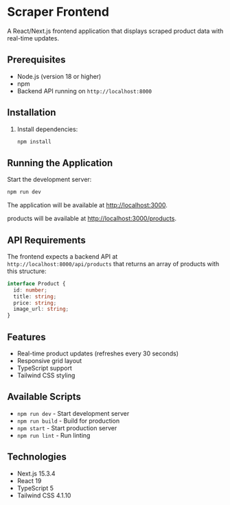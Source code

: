 # Scraper Frontend

A React/Next.js frontend application that displays scraped product data with real-time updates.

## Prerequisites

- Node.js (version 18 or higher)
- npm
- Backend API running on `http://localhost:8000`

## Installation

1. Install dependencies:
   ```bash
   npm install
   ```

## Running the Application

Start the development server:
```bash
npm run dev
```

The application will be available at [http://localhost:3000](http://localhost:3000).

products will be available at [http://localhost:3000/products](http://localhost:3000/products).


## API Requirements

The frontend expects a backend API at `http://localhost:8000/api/products` that returns an array of products with this structure:

```typescript
interface Product {
  id: number;
  title: string;
  price: string;
  image_url: string;
}
```

## Features

- Real-time product updates (refreshes every 30 seconds)
- Responsive grid layout
- TypeScript support
- Tailwind CSS styling

## Available Scripts

- `npm run dev` - Start development server
- `npm run build` - Build for production
- `npm start` - Start production server
- `npm run lint` - Run linting

## Technologies

- Next.js 15.3.4
- React 19
- TypeScript 5
- Tailwind CSS 4.1.10

